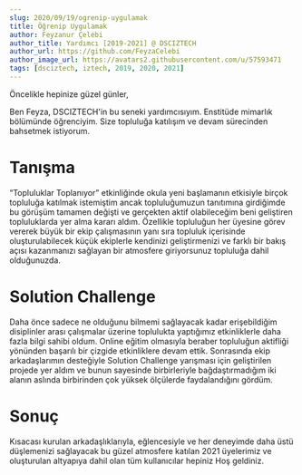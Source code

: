 ```yaml
---
slug: 2020/09/19/ogrenip-uygulamak
title: Öğrenip Uygulamak
author: Feyzanur Çelebi
author_title: Yardımcı [2019-2021] @ DSCIZTECH
author_url: https://github.com/FeyzaCelebi
author_image_url: https://avatars2.githubusercontent.com/u/57593471
tags: [dsciztech, iztech, 2019, 2020, 2021]
---
```


Öncelikle hepinize güzel günler, 

Ben Feyza, DSCIZTECH'in bu seneki yardımcısıyım. Enstitüde mimarlık bölümünde öğrenciyim. Size topluluğa katılışım ve devam sürecinden bahsetmek istiyorum. 

<!--truncate-->

# Tanışma

“Topluluklar Toplanıyor” etkinliğinde okula yeni başlamanın etkisiyle birçok topluluğa katılmak istemiştim ancak topluluğumuzun tanıtımına
girdiğimde bu görüşüm
tamamen değişti ve gerçekten aktif olabileceğim beni geliştiren topluluklarda yer alma kararı aldım. Özellikle topluluğun her üyesine görev vererek büyük bir ekip çalışmasının yanı sıra topluluk içerisinde oluşturulabilecek küçük ekiplerle kendinizi geliştirmenizi ve farklı bir bakış açısı kazanmanızı sağlayan bir atmosfere giriyorsunuz topluluğa dahil olduğunuzda. 

# Solution Challenge

Daha önce sadece ne olduğunu bilmemi sağlayacak kadar erişebildiğim disiplinler arası çalışmalar üzerine toplulukta yaptığımız etkinliklerle daha fazla bilgi sahibi oldum. Online eğitim olmasıyla beraber topluluğun aktifliği yönünden başarılı bir çizgide etkinliklere devam ettik. Sonrasında ekip arkadaşlarımın desteğiyle Solution Challenge yarışması için geliştirilen projede yer aldım ve bunun sayesinde birbirleriyle bağdaştırmadığım iki alanın aslında birbirinden çok yüksek ölçülerde faydalandığını gördüm. 

# Sonuç

Kısacası kurulan arkadaşlıklarıyla, eğlencesiyle ve her deneyimde daha üstü düşlemenizi sağlayacak bu güzel atmosfere katılan 2021 üyelerimiz ve oluşturulan altyapıya dahil olan tüm kullanıcılar hepiniz Hoş geldiniz.  
